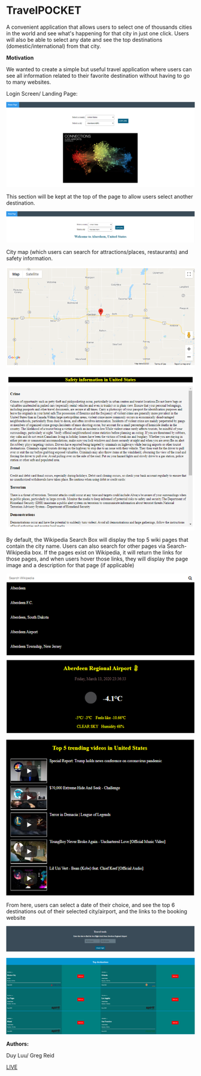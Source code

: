 # TravelPOCKET

A convenient application that allows users to select one of thousands cities in the world and see what's happening for that city in just one click. Users will also be able to select any date and see the top destinations (domestic/international) from that city.

**Motivation**

We wanted to create a simple but useful travel application where users can see all information related to their favorite destination without having to go to many websites.

Login Screen/ Landing Page:

 ![image 1](https://github.com/DuyLuu90/API-HACK-CAPSTONE/blob/master/images/1.png)

This section will be kept at the top of the page to allow users select another destination.

 ![image 2](https://github.com/DuyLuu90/API-HACK-CAPSTONE/blob/master/images/2.png)

City map (which users can search for attractions/places, restaurants) and safety information.

 ![image 3](https://github.com/DuyLuu90/API-HACK-CAPSTONE/blob/master/images/3.png)

 ![image 4](https://github.com/DuyLuu90/API-HACK-CAPSTONE/blob/master/images/4.png)

By default, the Wikipedia Search Box will display the top 5 wiki pages that contain the city name. Users can also search for other pages via Search-Wikipedia box. If the pages exist on Wikipedia, it will return the links for those pages, and when users hover those links, they will display the page image and a description for that page (if applicable)

 ![image 5](https://github.com/DuyLuu90/API-HACK-CAPSTONE/blob/master/images/5.png)

 ![image 6](https://github.com/DuyLuu90/API-HACK-CAPSTONE/blob/master/images/6.png)
 
From here, users can select a date of their choice, and see the top 6 destinations out of their selected city/airport, and the links to the booking website

 ![image 7](https://github.com/DuyLuu90/API-HACK-CAPSTONE/blob/master/images/7.png)

 ![image 8](https://github.com/DuyLuu90/API-HACK-CAPSTONE/blob/master/images/8.png)

**Authors:**

Duy Luu/ Greg Reid

[LIVE](https://duyluu90.github.io/travel_POCKET/)
